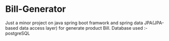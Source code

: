 # Bill-Generator
Just a minor project on java spring boot framwork and spring data JPA(JPA-based data access layer) for generate product Bill.
Database used :-postgreSQL
